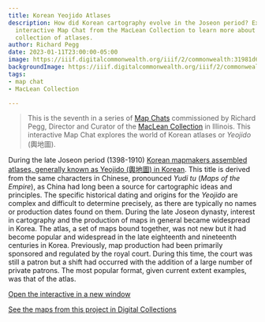 ```yaml
---
title: Korean Yeojido Atlases
description: How did Korean cartography evolve in the Joseon period? Explore this
  interactive Map Chat from the MacLean Collection to learn more about a fascinating
  collection of atlases.
author: Richard Pegg
date: 2023-01-11T23:00:00-05:00
image: https://iiif.digitalcommonwealth.org/iiif/2/commonwealth:31981d62v/432,1171,3784,1448/,1200/0/default.jpg
backgroundImage: https://iiif.digitalcommonwealth.org/iiif/2/commonwealth:31981d62v/432,1171,3784,1448/,1200/0/default.jpg
tags:
- map chat
- MacLean Collection

---
```

> This is the seventh in a series of [Map Chats](https://www.leventhalmap.org/tags/map-chat/) commissioned by Richard Pegg, Director and Curator of the [MacLean Collection](https://www.macleancollection.com) in Illinois. This interactive Map Chat explores the world of Korean atlases or _Yeojido_ (輿地圖).

During the late Joseon period (1398-1910) [Korean mapmakers assembled atlases, generally known as Yeojido (輿地圖) in Korean](https://www.leventhalmap.org/projects/yeojido-map-chat/html/landingPage.html). This title is derived from the same characters in Chinese, pronounced _Yudi tu_ (_Maps of the Empire_), as China had long been a source for cartographic ideas and principles. The specific historical dating and origins for the _Yeojido_ are complex and difficult to determine precisely, as there are typically no names or production dates found on them. During the late Joseon dynasty, interest in cartography and the production of maps in general became widespread in Korea. The atlas, a set of maps bound together, was not new but it had become popular and widespread in the late eighteenth and nineteenth centuries in Korea. Previously, map production had been primarily sponsored and regulated by the royal court. During this time, the court was still a patron but a shift had occurred with the addition of a large number of private patrons. The most popular format, given current extent examples, was that of the atlas. 

<a class="btn btn-primary-outline" href="https://www.leventhalmap.org/projects/yeojido-map-chat/html/landingPage.html" target="_blank">Open the interactive in a new window</a>

<a class="btn btn-primary-outline" href="https://collections.leventhalmap.org/search?f%5Bcollection_name_ssim%5D%5B%5D=MacLean+Collection+Map+Library&f%5Bsubject_facet_ssim%5D%5B%5D=Korea--Maps" target="_blank">See the maps from this project in Digital Collections</a>